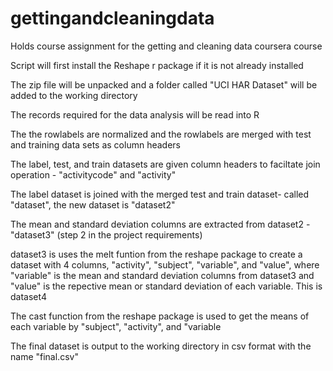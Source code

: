 gettingandcleaningdata
======================

Holds course assignment for the getting and cleaning data coursera course

Script will first install the Reshape r package if it is not already installed

The zip file will be unpacked and a folder called "UCI HAR Dataset" will be added to the working directory

The records required for the data analysis will be read into R

The the rowlabels are normalized and  the rowlabels are merged with test and training data sets as column headers

The label, test, and train datasets are given column headers to faciltate join operation - "activitycode" and "activity"

The label dataset  is joined with the merged test and train dataset- called "dataset", the new dataset is "dataset2"

The mean and standard deviation columns are extracted from dataset2 -"dataset3" (step 2 in the project requirements)

dataset3 is uses the melt funtion from the reshape package to create a dataset with 4 columns, "activity", "subject", "variable", and "value", where "variable" is the mean and standard deviation  columns from dataset3 and "value" is the repective mean or standard deviation of each variable. This is dataset4

The cast function from the reshape package is used to get the means of each variable by "subject", "activity", and "variable

The final dataset is output to the working directory in csv format with the name "final.csv"
